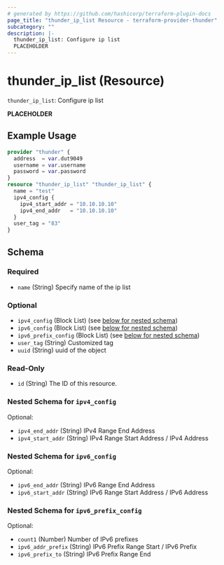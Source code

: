 ```yaml
---
# generated by https://github.com/hashicorp/terraform-plugin-docs
page_title: "thunder_ip_list Resource - terraform-provider-thunder"
subcategory: ""
description: |-
  thunder_ip_list: Configure ip list
  PLACEHOLDER
---
```


# thunder_ip_list (Resource)

`thunder_ip_list`: Configure ip list

__PLACEHOLDER__

## Example Usage

```terraform
provider "thunder" {
  address  = var.dut9049
  username = var.username
  password = var.password
}
resource "thunder_ip_list" "thunder_ip_list" {
  name = "test"
  ipv4_config {
    ipv4_start_addr = "10.10.10.10"
    ipv4_end_addr   = "10.10.10.10"
  }
  user_tag = "83"
}
```

<!-- schema generated by tfplugindocs -->
## Schema

### Required

- `name` (String) Specify name of the ip list

### Optional

- `ipv4_config` (Block List) (see [below for nested schema](#nestedblock--ipv4_config))
- `ipv6_config` (Block List) (see [below for nested schema](#nestedblock--ipv6_config))
- `ipv6_prefix_config` (Block List) (see [below for nested schema](#nestedblock--ipv6_prefix_config))
- `user_tag` (String) Customized tag
- `uuid` (String) uuid of the object

### Read-Only

- `id` (String) The ID of this resource.

<a id="nestedblock--ipv4_config"></a>
### Nested Schema for `ipv4_config`

Optional:

- `ipv4_end_addr` (String) IPv4 Range End Address
- `ipv4_start_addr` (String) IPv4 Range Start Address / IPv4 Address


<a id="nestedblock--ipv6_config"></a>
### Nested Schema for `ipv6_config`

Optional:

- `ipv6_end_addr` (String) IPv6 Range End Address
- `ipv6_start_addr` (String) IPv6 Range Start Address / IPv6 Address


<a id="nestedblock--ipv6_prefix_config"></a>
### Nested Schema for `ipv6_prefix_config`

Optional:

- `count1` (Number) Number of IPv6 prefixes
- `ipv6_addr_prefix` (String) IPv6 Prefix Range Start / IPv6 Prefix
- `ipv6_prefix_to` (String) IPv6 Prefix Range End


